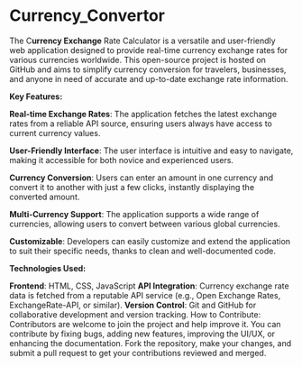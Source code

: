 # Currency_Convertor
The C**urrency Exchange** Rate Calculator is a versatile and user-friendly web application designed to provide real-time currency exchange rates for various currencies worldwide. This open-source project is hosted on GitHub and aims to simplify currency conversion for travelers, businesses, and anyone in need of accurate and up-to-date exchange rate information.

**Key Features:**

**Real-time Exchange Rates**: The application fetches the latest exchange rates from a reliable API source, ensuring users always have access to current currency values.

**User-Friendly Interface**: The user interface is intuitive and easy to navigate, making it accessible for both novice and experienced users.

**Currency Conversion**: Users can enter an amount in one currency and convert it to another with just a few clicks, instantly displaying the converted amount.

**Multi-Currency Support**: The application supports a wide range of currencies, allowing users to convert between various global currencies.

**Customizable**: Developers can easily customize and extend the application to suit their specific needs, thanks to clean and well-documented code.

**Technologies Used:**

**Frontend**: HTML, CSS, JavaScript
**API Integration**: Currency exchange rate data is fetched from a reputable API service (e.g., Open Exchange Rates, ExchangeRate-API, or similar).
**Version Control**: Git and GitHub for collaborative development and version tracking.
How to Contribute:
Contributors are welcome to join the project and help improve it. You can contribute by fixing bugs, adding new features, improving the UI/UX, or enhancing the documentation. Fork the repository, make your changes, and submit a pull request to get your contributions reviewed and merged.
